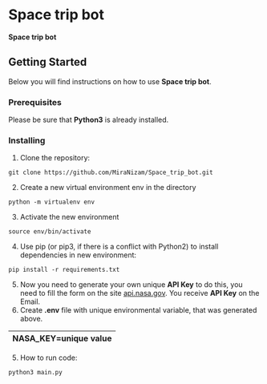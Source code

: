 # Space trip bot

**Space trip bot**

## Getting Started

Below you will find instructions on how to use **Space trip bot**.  

### Prerequisites

Please be sure that **Python3** is already installed. 

### Installing
1. Clone the repository:
```
git clone https://github.com/MiraNizam/Space_trip_bot.git
```
2. Create a new virtual environment env in the directory
```
python -m virtualenv env
```
3. Activate the new environment
```
source env/bin/activate
``` 
4. Use pip (or pip3, if there is a conflict with Python2) to install dependencies in new environment:
```
pip install -r requirements.txt
```
5. Now you need to generate your own unique **API Key** to do this, you need to fill the form on the site [api.nasa.gov](https://api.nasa.gov/).
You receive **API Key** on the Email.
6. Create **.env** file with unique environmental variable, that was generated above.

| NASA_KEY=unique value     | 
|---------------------------|

5. How to run code:

```
python3 main.py
```





